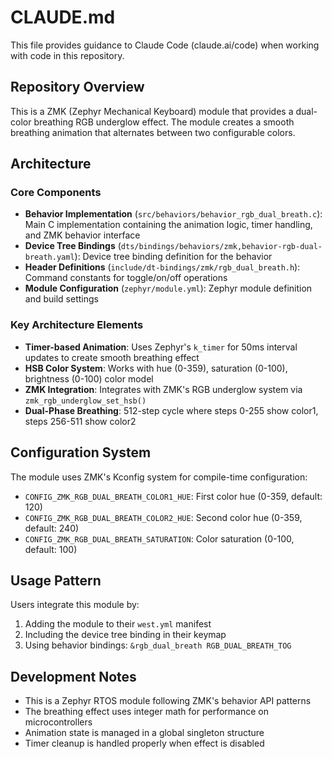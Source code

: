 # CLAUDE.md

This file provides guidance to Claude Code (claude.ai/code) when working with code in this repository.

## Repository Overview

This is a ZMK (Zephyr Mechanical Keyboard) module that provides a dual-color breathing RGB underglow effect. The module creates a smooth breathing animation that alternates between two configurable colors.

## Architecture

### Core Components

- **Behavior Implementation** (`src/behaviors/behavior_rgb_dual_breath.c`): Main C implementation containing the animation logic, timer handling, and ZMK behavior interface
- **Device Tree Bindings** (`dts/bindings/behaviors/zmk,behavior-rgb-dual-breath.yaml`): Device tree binding definition for the behavior
- **Header Definitions** (`include/dt-bindings/zmk/rgb_dual_breath.h`): Command constants for toggle/on/off operations
- **Module Configuration** (`zephyr/module.yml`): Zephyr module definition and build settings

### Key Architecture Elements

- **Timer-based Animation**: Uses Zephyr's `k_timer` for 50ms interval updates to create smooth breathing effect
- **HSB Color System**: Works with hue (0-359), saturation (0-100), brightness (0-100) color model
- **ZMK Integration**: Integrates with ZMK's RGB underglow system via `zmk_rgb_underglow_set_hsb()`
- **Dual-Phase Breathing**: 512-step cycle where steps 0-255 show color1, steps 256-511 show color2

## Configuration System

The module uses ZMK's Kconfig system for compile-time configuration:

- `CONFIG_ZMK_RGB_DUAL_BREATH_COLOR1_HUE`: First color hue (0-359, default: 120)
- `CONFIG_ZMK_RGB_DUAL_BREATH_COLOR2_HUE`: Second color hue (0-359, default: 240)
- `CONFIG_ZMK_RGB_DUAL_BREATH_SATURATION`: Color saturation (0-100, default: 100)

## Usage Pattern

Users integrate this module by:
1. Adding the module to their `west.yml` manifest
2. Including the device tree binding in their keymap
3. Using behavior bindings: `&rgb_dual_breath RGB_DUAL_BREATH_TOG`

## Development Notes

- This is a Zephyr RTOS module following ZMK's behavior API patterns
- The breathing effect uses integer math for performance on microcontrollers
- Animation state is managed in a global singleton structure
- Timer cleanup is handled properly when effect is disabled